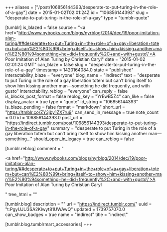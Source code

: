 +++
aliases = ["/post/106856144393/desperate-to-put-turing-in-the-role-of-a-gay"]
date = 2015-01-02T02:01:24Z
id = "106856144393"
slug = "desperate-to-put-turing-in-the-role-of-a-gay"
type = "tumblr-quote"

[tumblr]
is_blazed = false
source = "<a href=\"http://www.nybooks.com/blogs/nyrblog/2014/dec/19/poor-imitation-alan-turing/##desperate+to+put+Turing+in+the+role+of+a+gay+liberation+totem+but+can%E2%80%99t+bring+itself+to+show+him+kissing+another+man%E2%80%94something+he+did+frequently%2C+and+with+gusto\">A Poor Imitation of Alan Turing by Christian Caryl</a>"
date = "2015-01-02 02:01:24 GMT"
can_blaze = false
slug = "desperate-to-put-turing-in-the-role-of-a-gay"
timestamp = 1420164084.0
state = "published"
interactability_blaze = "everyone"
blog_name = "indirect"
text = "desperate to put Turing in the role of a gay liberation totem but can’t bring itself to show him kissing another man—something he did frequently, and with gusto"
interactability_reblog = "everyone"
can_reply = false
is_blocks_post_format = false
reblog_key = "YrEwB5Z4"
can_like = false
display_avatar = true
type = "quote"
id_string = "106856144393"
is_blaze_pending = false
format = "markdown"
short_url = "https://tmblr.co/ZY3jby1ZX7ru9"
can_send_in_message = true
note_count = 0.0
id = 106856144393.0
post_url = "https://indirect.tumblr.com/post/106856144393/desperate-to-put-turing-in-the-role-of-a-gay"
summary = "desperate to put Turing in the role of a gay liberation totem but can’t bring itself to show him kissing another man—something..."
should_open_in_legacy = true
can_reblog = false

[tumblr.reblog]
comment = "<p><a href=\"http://www.nybooks.com/blogs/nyrblog/2014/dec/19/poor-imitation-alan-turing/##desperate+to+put+Turing+in+the+role+of+a+gay+liberation+totem+but+can%E2%80%99t+bring+itself+to+show+him+kissing+another+man%E2%80%94something+he+did+frequently%2C+and+with+gusto\">A Poor Imitation of Alan Turing by Christian Caryl</a></p>"
tree_html = ""

[tumblr.blog]
description = ""
url = "https://indirect.tumblr.com/"
uuid = "t:PgyUJU3SA2Klwyt81UWAwQ"
updated = 1739757070.0
can_show_badges = true
name = "indirect"
title = "indirect"

[tumblr.blog.tumblrmart_accessories]
+++
